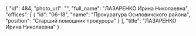 {
    "id": 484,
    "photo_url": "",
    "full_name": "ЛАЗАРЕНКО Ирина Николаевна",
    "offices": [
        {
            "id": "06-18",
            "name": "Прокуратура Осиповичского района",
            "position": "Старший помощник прокурора"
        }
    ],
    "title": "ЛАЗАРЕНКО Ирина Николаевна"
}